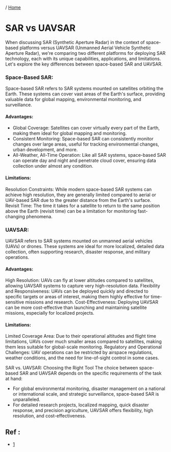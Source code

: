 / [Home](index.md)

# SAR vs UAVSAR


When discussing SAR (Synthetic Aperture Radar) in the context of space-based platforms versus UAVSAR (Unmanned Aerial Vehicle Synthetic Aperture Radar), we're comparing two different platforms for deploying SAR technology, each with its unique capabilities, applications, and limitations. Let's explore the key differences between space-based SAR and UAVSAR.

### Space-Based SAR:

Space-based SAR refers to SAR systems mounted on satellites orbiting the Earth. These systems can cover vast areas of the Earth's surface, providing valuable data for global mapping, environmental monitoring, and surveillance.

#### Advantages:

- Global Coverage: Satellites can cover virtually every part of the Earth, making them ideal for global mapping and monitoring.
- Consistent Monitoring: Space-based SAR can consistently monitor changes over large areas, useful for tracking environmental changes, urban development, and more.
- All-Weather, All-Time Operation: Like all SAR systems, space-based SAR can operate day and night and penetrate cloud cover, ensuring data collection under almost any condition.

#### Limitations:

Resolution Constraints: While modern space-based SAR systems can achieve high resolution, they are generally limited compared to aerial or UAV-based SAR due to the greater distance from the Earth's surface.
Revisit Time: The time it takes for a satellite to return to the same position above the Earth (revisit time) can be a limitation for monitoring fast-changing phenomena.

### UAVSAR:
UAVSAR refers to SAR systems mounted on unmanned aerial vehicles (UAVs) or drones. These systems are ideal for more localized, detailed data collection, often supporting research, disaster response, and military operations.

#### Advantages:

High Resolution: UAVs can fly at lower altitudes compared to satellites, allowing UAVSAR systems to capture very high-resolution data.
Flexibility and Responsiveness: UAVs can be deployed quickly and directed to specific targets or areas of interest, making them highly effective for time-sensitive missions and research.
Cost-Effectiveness: Deploying UAVSAR can be more cost-effective than launching and maintaining satellite missions, especially for localized projects.

#### Limitations:

Limited Coverage Area: Due to their operational altitudes and flight time limitations, UAVs cover much smaller areas compared to satellites, making them less suitable for global-scale monitoring.
Regulatory and Operational Challenges: UAV operations can be restricted by airspace regulations, weather conditions, and the need for line-of-sight control in some cases.

SAR vs. UAVSAR: Choosing the Right Tool
The choice between space-based SAR and UAVSAR depends on the specific requirements of the task at hand:

- For global environmental monitoring, disaster management on a national or international scale, and strategic surveillance, space-based SAR is unparalleled.
- For detailed research projects, localized mapping, quick disaster response, and precision agriculture, UAVSAR offers flexibility, high resolution, and cost-effectiveness.


## Ref :

  * [1](1.md)




